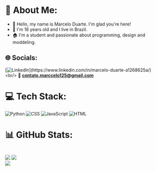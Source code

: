 # 📌 About Me:
- 🌼 Hello, my name is Marcelo Duarte. I'm glad you're here!
- 📖 I'm 18 years old and I live in Brazil.
- 🏠 I'm a student and passionate about programming, design and moddeling.

## 🌐 Socials:
[![LinkedIn](https://img.shields.io/badge/LinkedIn-%230077B5.svg?logo=linkedin&logoColor=white")](https://www.linkedin.com/in/marcelo-duarte-a1268625a/) <br/>
📨 **contato.marccelo125@gmail.com**

# 💻 Tech Stack:
![Python](https://img.shields.io/badge/Python-6311d6?style=for-the-badge&logo=python&logoColor=white)
![CSS](https://img.shields.io/badge/CSS3-2d84e0?style=for-the-badge&logo=css3&logoColor=white)
![JavaScript](https://img.shields.io/badge/JavaScript-1f1f1f?style=for-the-badge&logo=javascript&logoColor=yellow)
![HTML](https://img.shields.io/badge/Html5-f25e02?style=for-the-badge&logo=html5&logoColor=white)

# 📊 GitHub Stats:
<br>![](https://github-readme-stats.vercel.app/api?username=Marccelo125&theme=dark&hide_border=false&include_all_commits=true&count_private=true)
![](https://github-readme-streak-stats.herokuapp.com/?user=Marccelo125&theme=dark&hide_border=false)<br/>
![](https://github-readme-stats.vercel.app/api/top-langs/?username=Marccelo125&theme=dark&hide_border=false&include_all_commits=true&count_private=true&layout=compact)
